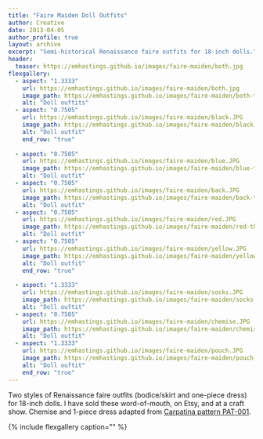 ```yaml
---
title: "Faire Maiden Doll Outfits"
author: Creative
date: 2013-04-05
author_profile: true
layout: archive
excerpt: "Semi-historical Renaissance faire outfits for 18-inch dolls."
header:
  teaser: https://emhastings.github.io/images/faire-maiden/both.jpg
flexgallery:
  - aspect: "1.3333"
    url: https://emhastings.github.io/images/faire-maiden/both.jpg
    image_path: https://emhastings.github.io/images/faire-maiden/both-th.jpg
    alt: "Doll ouftits"  
  - aspect: "0.7505"
    url: https://emhastings.github.io/images/faire-maiden/black.JPG
    image_path: https://emhastings.github.io/images/faire-maiden/black-th.jpg
    alt: "Doll outfit"  
    end_row: "true"
    
  - aspect: "0.7505"
    url: https://emhastings.github.io/images/faire-maiden/blue.JPG
    image_path: https://emhastings.github.io/images/faire-maiden/blue-th.jpg
    alt: "Doll outfit"  
  - aspect: "0.7505"
    url: https://emhastings.github.io/images/faire-maiden/back.JPG
    image_path: https://emhastings.github.io/images/faire-maiden/back-th.jpg
    alt: "Doll outfit"  
  - aspect: "0.7505"
    url: https://emhastings.github.io/images/faire-maiden/red.JPG
    image_path: https://emhastings.github.io/images/faire-maiden/red-th.jpg
    alt: "Doll outfit"  
  - aspect: "0.7505"
    url: https://emhastings.github.io/images/faire-maiden/yellow.JPG
    image_path: https://emhastings.github.io/images/faire-maiden/yellow-th.jpg
    alt: "Doll outfit"  
    end_row: "true"
    
  - aspect: "1.3333"
    url: https://emhastings.github.io/images/faire-maiden/socks.JPG
    image_path: https://emhastings.github.io/images/faire-maiden/socks-th.jpg
    alt: "Doll ouftit"  
  - aspect: "0.7505"
    url: https://emhastings.github.io/images/faire-maiden/chemise.JPG
    image_path: https://emhastings.github.io/images/faire-maiden/chemise-th.jpg
    alt: "Doll outfit"  
  - aspect: "1.3333"
    url: https://emhastings.github.io/images/faire-maiden/pouch.JPG
    image_path: https://emhastings.github.io/images/faire-maiden/pouch-th.jpg
    alt: "Doll ouftit" 
    end_row: "true"
---
```


Two styles of Renaissance faire outfits (bodice/skirt and one-piece dress) for 18-inch dolls. I have sold these word-of-mouth, on Etsy, and at a craft show. Chemise and 1-piece dress adapted from [Carpatina pattern PAT-001](https://www.carpatina-dolls.com/products/pat001).

{% include flexgallery caption="" %}


